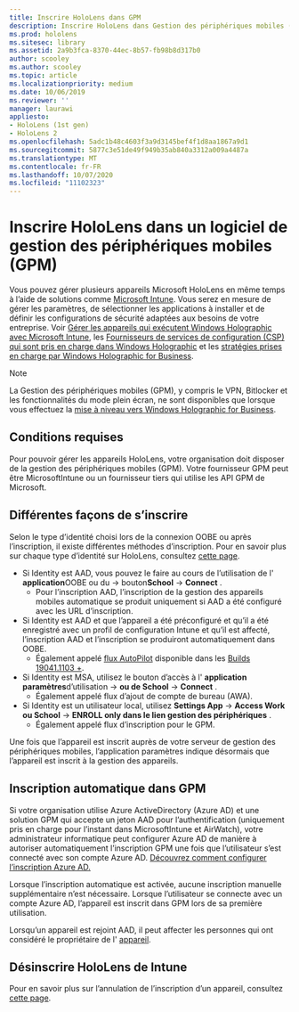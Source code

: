 ```yaml
---
title: Inscrire HoloLens dans GPM
description: Inscrire HoloLens dans Gestion des périphériques mobiles (GPM) pour faciliter la gestion de plusieurs appareils.
ms.prod: hololens
ms.sitesec: library
ms.assetid: 2a9b3fca-8370-44ec-8b57-fb98b8d317b0
author: scooley
ms.author: scooley
ms.topic: article
ms.localizationpriority: medium
ms.date: 10/06/2019
ms.reviewer: ''
manager: laurawi
appliesto:
- HoloLens (1st gen)
- HoloLens 2
ms.openlocfilehash: 5adc1b48c4603f3a9d3145bef4f1d8aa1867a9d1
ms.sourcegitcommit: 5877c3e51de49f949b35ab840a3312a009a4487a
ms.translationtype: MT
ms.contentlocale: fr-FR
ms.lasthandoff: 10/07/2020
ms.locfileid: "11102323"
---
```

# Inscrire HoloLens dans un logiciel de gestion des périphériques mobiles (GPM)

Vous pouvez gérer plusieurs appareils Microsoft HoloLens en même temps à l’aide de solutions comme [Microsoft Intune](https://docs.microsoft.com/intune/windows-holographic-for-business). Vous serez en mesure de gérer les paramètres, de sélectionner les applications à installer et de définir les configurations de sécurité adaptées aux besoins de votre entreprise. Voir [Gérer les appareils qui exécutent Windows Holographic avec Microsoft Intune](https://docs.microsoft.com/intune/windows-holographic-for-business), les [Fournisseurs de services de configuration (CSP) qui sont pris en charge dans Windows Holographic](https://msdn.microsoft.com/windows/hardware/commercialize/customize/mdm/configuration-service-provider-reference#hololens) et les [stratégies prises en charge par Windows Holographic for Business](https://msdn.microsoft.com/windows/hardware/commercialize/customize/mdm/policy-configuration-service-provider#hololenspolicies).

> [!NOTE]
> La Gestion des périphériques mobiles (GPM), y compris le VPN, Bitlocker et les fonctionnalités du mode plein écran, ne sont disponibles que lorsque vous effectuez la [mise à niveau vers Windows Holographic for Business](hololens1-upgrade-enterprise.md).

## Conditions requises

 Pour pouvoir gérer les appareils HoloLens, votre organisation doit disposer de la gestion des périphériques mobiles (GPM). Votre fournisseur GPM peut être MicrosoftIntune ou un fournisseur tiers qui utilise les API GPM de Microsoft.
 
## Différentes façons de s’inscrire

Selon le type d’identité choisi lors de la connexion OOBE ou après l’inscription, il existe différentes méthodes d’inscription. Pour en savoir plus sur chaque type d’identité sur HoloLens, consultez [cette page](hololens-identity.md).

- Si Identity est AAD, vous pouvez le faire au cours de l’utilisation de l' **application**OOBE ou du  ->  bouton**School**  ->  **Connect** .
    - Pour l’inscription AAD, l’inscription de la gestion des appareils mobiles automatique se produit uniquement si AAD a été configuré avec les URL d’inscription.
- Si Identity est AAD et que l’appareil a été préconfiguré et qu’il a été enregistré avec un profil de configuration Intune et qu’il est affecté, l’inscription AAD et l’inscription se produiront automatiquement dans OOBE.
    - Également appelé [flux AutoPilot](hololens2-autopilot.md) disponible dans les [Builds 19041.1103 +](hololens-release-notes.md#windows-holographic-version-2004).
- Si Identity est MSA, utilisez le bouton d’accès à l' **application paramètres**d’utilisation  ->  **ou de School**  ->  **Connect** .
    - Également appelé flux d’ajout de compte de bureau (AWA).
- Si Identity est un utilisateur local, utilisez **Settings App**  ->  **Access Work ou School**  ->  **ENROLL only dans le lien gestion des périphériques** .
    - Également appelé flux d’inscription pour le GPM.

Une fois que l’appareil est inscrit auprès de votre serveur de gestion des périphériques mobiles, l’application paramètres indique désormais que l’appareil est inscrit à la gestion des appareils.

## Inscription automatique dans GPM

Si votre organisation utilise Azure ActiveDirectory (Azure AD) et une solution GPM qui accepte un jeton AAD pour l’authentification (uniquement pris en charge pour l’instant dans MicrosoftIntune et AirWatch), votre administrateur informatique peut configurer Azure AD de manière à autoriser automatiquement l’inscription GPM une fois que l’utilisateur s’est connecté avec son compte Azure AD. [Découvrez comment configurer l’inscription Azure AD.](https://docs.microsoft.com/mem/intune/enrollment/windows-enroll#enable-windows-10-automatic-enrollment)

Lorsque l’inscription automatique est activée, aucune inscription manuelle supplémentaire n’est nécessaire. Lorsque l’utilisateur se connecte avec un compte Azure AD, l’appareil est inscrit dans GPM lors de sa première utilisation.

Lorsqu’un appareil est rejoint AAD, il peut affecter les personnes qui ont considéré le propriétaire de l' [appareil](security-adminless-os.md#device-owner).

## Désinscrire HoloLens de Intune

Pour en savoir plus sur l’annulation de l’inscription d’un appareil, consultez [cette page](https://docs.microsoft.com/windows/client-management/mdm/disconnecting-from-mdm-unenrollment). 
